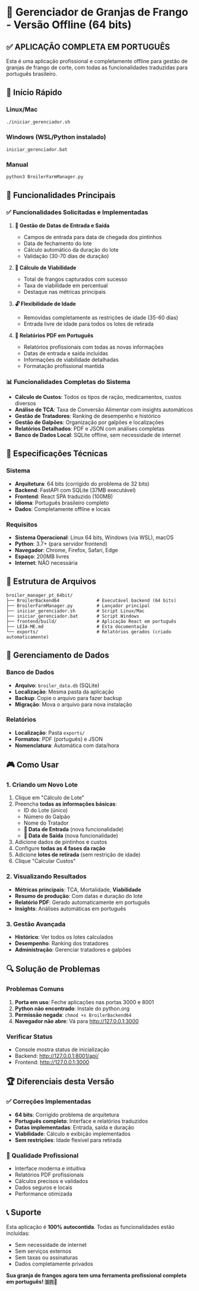 # 🐔 Gerenciador de Granjas de Frango - Versão Offline (64 bits)

## ✅ APLICAÇÃO COMPLETA EM PORTUGUÊS

Esta é uma aplicação profissional e completamente offline para gestão de granjas de frango de corte, com todas as funcionalidades traduzidas para português brasileiro.

## 🚀 Início Rápido

### Linux/Mac
```bash
./iniciar_gerenciador.sh
```

### Windows (WSL/Python instalado)
```batch
iniciar_gerenciador.bat
```

### Manual
```bash
python3 BroilerFarmManager.py
```

## 🎯 Funcionalidades Principais

### ✅ Funcionalidades Solicitadas e Implementadas
1. **📅 Gestão de Datas de Entrada e Saída**
   - Campos de entrada para data de chegada dos pintinhos
   - Data de fechamento do lote
   - Cálculo automático da duração do lote
   - Validação (30-70 dias de duração)

2. **🐔 Cálculo de Viabilidade**
   - Total de frangos capturados com sucesso
   - Taxa de viabilidade em percentual
   - Destaque nas métricas principais

3. **🔓 Flexibilidade de Idade**
   - Removidas completamente as restrições de idade (35-60 dias)
   - Entrada livre de idade para todos os lotes de retirada

4. **📄 Relatórios PDF em Português**
   - Relatórios profissionais com todas as novas informações
   - Datas de entrada e saída incluídas
   - Informações de viabilidade detalhadas
   - Formatação profissional mantida

### 📊 Funcionalidades Completas do Sistema
- **Cálculo de Custos**: Todos os tipos de ração, medicamentos, custos diversos
- **Análise de TCA**: Taxa de Conversão Alimentar com insights automáticos
- **Gestão de Tratadores**: Ranking de desempenho e histórico
- **Gestão de Galpões**: Organização por galpões e localizações
- **Relatórios Detalhados**: PDF e JSON com análises completas
- **Banco de Dados Local**: SQLite offline, sem necessidade de internet

## 🔧 Especificações Técnicas

### Sistema
- **Arquitetura**: 64 bits (corrigido do problema de 32 bits)
- **Backend**: FastAPI com SQLite (37MB executável)
- **Frontend**: React SPA traduzido (100MB)
- **Idioma**: Português brasileiro completo
- **Dados**: Completamente offline e locais

### Requisitos
- **Sistema Operacional**: Linux 64 bits, Windows (via WSL), macOS
- **Python**: 3.7+ (para servidor frontend)
- **Navegador**: Chrome, Firefox, Safari, Edge
- **Espaço**: 200MB livres
- **Internet**: NÃO necessária

## 📁 Estrutura de Arquivos
```
broiler_manager_pt_64bit/
├── BroilerBackend64              # Executável backend (64 bits)
├── BroilerFarmManager.py         # Lançador principal
├── iniciar_gerenciador.sh        # Script Linux/Mac
├── iniciar_gerenciador.bat       # Script Windows
├── frontend/build/               # Aplicação React em português
├── LEIA-ME.md                    # Esta documentação
└── exports/                      # Relatórios gerados (criado automaticamente)
```

## 💾 Gerenciamento de Dados

### Banco de Dados
- **Arquivo**: `broiler_data.db` (SQLite)
- **Localização**: Mesma pasta da aplicação
- **Backup**: Copie o arquivo para fazer backup
- **Migração**: Mova o arquivo para nova instalação

### Relatórios
- **Localização**: Pasta `exports/`
- **Formatos**: PDF (português) e JSON
- **Nomenclatura**: Automática com data/hora

## 🎮 Como Usar

### 1. Criando um Novo Lote
1. Clique em "Cálculo de Lote"
2. Preencha **todas as informações básicas**:
   - ID do Lote (único)
   - Número do Galpão
   - Nome do Tratador
   - **📅 Data de Entrada** (nova funcionalidade)
   - **📅 Data de Saída** (nova funcionalidade)
3. Adicione dados de pintinhos e custos
4. Configure **todas as 4 fases da ração**
5. Adicione **lotes de retirada** (sem restrição de idade)
6. Clique "Calcular Custos"

### 2. Visualizando Resultados
- **Métricas principais**: TCA, Mortalidade, **Viabilidade**
- **Resumo de produção**: Com datas e duração do lote
- **Relatório PDF**: Gerado automaticamente em português
- **Insights**: Análises automáticas em português

### 3. Gestão Avançada
- **Histórico**: Ver todos os lotes calculados
- **Desempenho**: Ranking dos tratadores
- **Administração**: Gerenciar tratadores e galpões

## 🔍 Solução de Problemas

### Problemas Comuns
1. **Porta em uso**: Feche aplicações nas portas 3000 e 8001
2. **Python não encontrado**: Instale do python.org
3. **Permissão negada**: `chmod +x BroilerBackend64`
4. **Navegador não abre**: Vá para http://127.0.0.1:3000

### Verificar Status
- Console mostra status de inicialização
- Backend: http://127.0.0.1:8001/api/
- Frontend: http://127.0.0.1:3000

## 🏆 Diferenciais desta Versão

### ✅ Correções Implementadas
- **64 bits**: Corrigido problema de arquitetura
- **Português completo**: Interface e relatórios traduzidos
- **Datas implementadas**: Entrada, saída e duração
- **Viabilidade**: Cálculo e exibição implementados
- **Sem restrições**: Idade flexível para retirada

### 🎯 Qualidade Profissional
- Interface moderna e intuitiva
- Relatórios PDF profissionais
- Cálculos precisos e validados
- Dados seguros e locais
- Performance otimizada

## 📞 Suporte

Esta aplicação é **100% autocontida**. Todas as funcionalidades estão incluídas:
- Sem necessidade de internet
- Sem serviços externos
- Sem taxas ou assinaturas
- Dados completamente privados

**Sua granja de frangos agora tem uma ferramenta profissional completa em português! 🇧🇷🐔**
